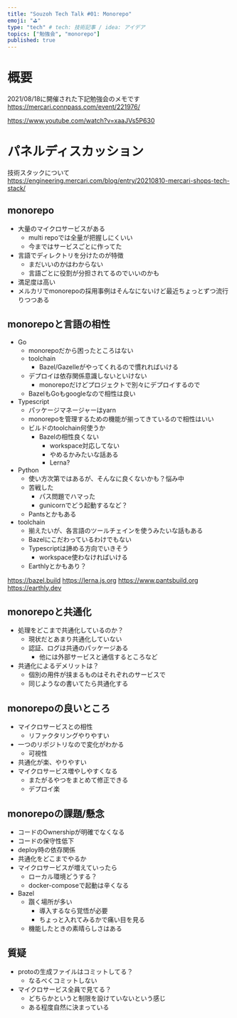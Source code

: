 ```yaml
---
title: "Souzoh Tech Talk #01: Monorepo"
emoji: "⛳"
type: "tech" # tech: 技術記事 / idea: アイデア
topics: ["勉強会", "monorepo"]
published: true
---
```

# 概要

2021/08/18に開催された下記勉強会のメモです
https://mercari.connpass.com/event/221976/

https://www.youtube.com/watch?v=xaaJVs5P630

# パネルディスカッション

技術スタックについて
https://engineering.mercari.com/blog/entry/20210810-mercari-shops-tech-stack/

## monorepo

- 大量のマイクロサービスがある
  - multi repoでは全量が把握しにくいい
  - 今まではサービスごとに作ってた
- 言語でディレクトリを分けたのが特徴
  - まだいいのかはわからない
  - 言語ごとに役割が分担されてるのでいいのかも
- 満足度は高い
- メルカリでmonorepoの採用事例はそんなにないけど最近ちょっとずつ流行りつつある

## monorepoと言語の相性

- Go
  - monorepoだから困ったところはない
  - toolchain
    - Bazel/Gazelleがやってくれるので慣れればいける
  - デプロイは依存関係意識しないといけない
    - monorepoだけどプロジェクトで別々にデプロイするので
  - BazelもGoもgoogleなので相性は良い
- Typescript
  - パッケージマネージャーはyarn
  - monorepoを管理するための機能が揃ってきているので相性はいい
  - ビルドのtoolchain何使うか
    - Bazelの相性良くない
      - workspace対応してない
      - やめるかみたいな話ある
      - Lerna?
- Python
  - 使い方次第ではあるが、そんなに良くないかも？悩み中
  - 苦戦した
    - パス問題でハマった
    - gunicornでどう起動するなど？
  - Pantsとかもある
- toolchain
  - 揃えたいが、各言語のツールチェインを使うみたいな話もある
  - Bazelにこだわっているわけでもない
  - Typescriptは諦める方向でいきそう
    - workspace使わなければいける
  - Earthlyとかもあり？

https://bazel.build
https://lerna.js.org
https://www.pantsbuild.org
https://earthly.dev

## monorepoと共通化

- 処理をどこまで共通化しているのか？
  - 現状だとあまり共通化していない
  - 認証、ログは共通のパッケージある
    - 他には外部サービスと通信するところなど
- 共通化によるデメリットは？
  - 個別の用件が挟まるものはそれぞれのサービスで
  - 同じようなの書いてたら共通化する


## monorepoの良いところ

- マイクロサービスとの相性
  - リファクタリングやりやすい
- 一つのリポジトリなので変化がわかる
  - 可視性
- 共通化が楽、やりやすい
- マイクロサービス増やしやすくなる
  - またがるやつをまとめて修正できる
  - デプロイ楽

## monorepoの課題/懸念

- コードのOwnershipが明確でなくなる
- コードの保守性低下
- deploy時の依存関係
- 共通化をどこまでやるか
- マイクロサービスが増えていったら
  - ローカル環境どうする？
  - docker-composeで起動は辛くなる
- Bazel
  - 躓く場所が多い
    - 導入するなら覚悟が必要
    - ちょっと入れてみるかで痛い目を見る
  - 機能したときの素晴らしさはある

## 質疑

- protoの生成ファイルはコミットしてる？
  - なるべくコミットしない
- マイクロサービス全員で見てる？
  - どちらかというと制限を設けていないという感じ
  - ある程度自然に決まっている
